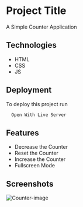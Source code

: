
# Project Title

A Simple Counter Application  


## Technologies

- HTML
- CSS
- JS


## Deployment

To deploy this project run

```bash
  Open With Live Server 
```


## Features

- Decrease the Counter 
- Reset the Counter
- Increase the Counter
- Fullscreen Mode


## Screenshots

![Counter-image](https://user-images.githubusercontent.com/88069541/142715526-e7d51e56-f453-4f11-aec6-7d70236b4ff2.PNG)
